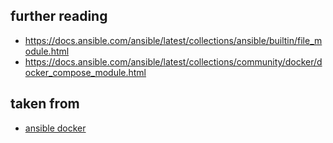 ## further reading
* https://docs.ansible.com/ansible/latest/collections/ansible/builtin/file_module.html
* https://docs.ansible.com/ansible/latest/collections/community/docker/docker_compose_module.html

## taken from
* [ansible docker](https://github.com/geerlingguy/ansible-role-docker)
